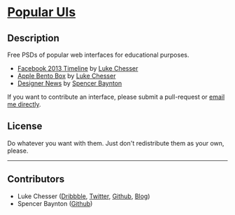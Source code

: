 # [Popular UIs](http://lukechesser.github.io/Popular-UIs/)

## Description

Free PSDs of popular web interfaces for educational purposes.

- [Facebook 2013 Timeline](http://imlk.me/16DQ7hr) by [Luke Chesser](https://github.com/lukechesser)
- [Apple Bento Box](http://imlk.me/12pGQbn) by [Luke Chesser](https://github.com/lukechesser)
- [Designer News](http://imlk.me/13kcy6L) by [Spencer Baynton](https://github.com/spencerbaynton)

If you want to contribute an interface, please submit a pull-request or [email me directly](mailto:luke@ooomf.com).

## License

Do whatever you want with them. Just don't redistribute them as your own, please.

<hr>

## Contributors
- Luke Chesser ([Dribbble](http://dribbble.com/lukechesser), [Twitter](https://twitter.com/lukechesser), [Github](https://github.com/lukechesser), [Blog](http://imluke.me/))
- Spencer Baynton ([Github](https://github.com/spencerbaynton))